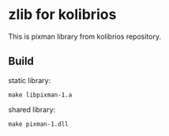 # zlib for kolibrios

This is pixman library from kolibrios repository.

## Build

static library:
```
make libpixman-1.a
```

shared library:
```
make pixman-1.dll
```

